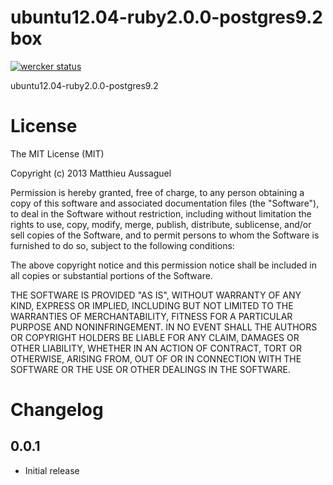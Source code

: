 # ubuntu12.04-ruby2.0.0-postgres9.2 box

[![wercker status](https://app.wercker.com/status/16581df5b55baa68ea86c99b28733a2b/m "wercker status")](https://app.wercker.com/project/bykey/16581df5b55baa68ea86c99b28733a2b)

ubuntu12.04-ruby2.0.0-postgres9.2

# License

The MIT License (MIT)

Copyright (c) 2013 Matthieu Aussaguel

Permission is hereby granted, free of charge, to any person obtaining a copy of
this software and associated documentation files (the "Software"), to deal in
the Software without restriction, including without limitation the rights to
use, copy, modify, merge, publish, distribute, sublicense, and/or sell copies of
the Software, and to permit persons to whom the Software is furnished to do so,
subject to the following conditions:

The above copyright notice and this permission notice shall be included in all
copies or substantial portions of the Software.

THE SOFTWARE IS PROVIDED "AS IS", WITHOUT WARRANTY OF ANY KIND, EXPRESS OR
IMPLIED, INCLUDING BUT NOT LIMITED TO THE WARRANTIES OF MERCHANTABILITY, FITNESS
FOR A PARTICULAR PURPOSE AND NONINFRINGEMENT. IN NO EVENT SHALL THE AUTHORS OR
COPYRIGHT HOLDERS BE LIABLE FOR ANY CLAIM, DAMAGES OR OTHER LIABILITY, WHETHER
IN AN ACTION OF CONTRACT, TORT OR OTHERWISE, ARISING FROM, OUT OF OR IN
CONNECTION WITH THE SOFTWARE OR THE USE OR OTHER DEALINGS IN THE SOFTWARE.

# Changelog

## 0.0.1

- Initial release
